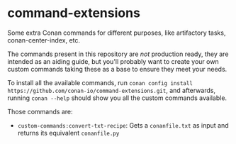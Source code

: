# command-extensions
Some extra Conan commands for different purposes, like artifactory tasks, conan-center-index, etc.

The commands present in this repository are *not* production ready, they are intended as an aiding guide,
but you'll probably want to create your own custom commands taking these as a base to ensure they meet your needs.

To install all the available commands, run `conan config install https://github.com/conan-io/command-extensions.git`,
and afterwards, running `conan --help` should show you all the custom commands available.

Those commands are:
 - `custom-commands:convert-txt-recipe`: Gets a `conanfile.txt` as input and returns its equivalent `conanfile.py`
